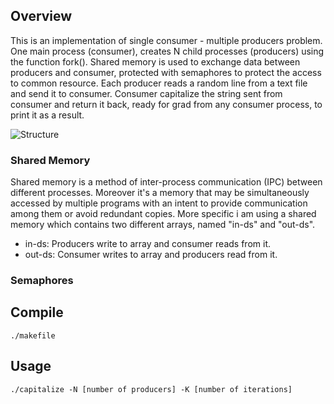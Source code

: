 ## Overview

This is an implementation of single consumer - multiple producers problem. One main process (consumer), creates N child processes (producers) using the function fork(). Shared memory is used to exchange data between producers and consumer, protected with semaphores to protect the access to common resource. Each producer reads a random line from a text file and send it to consumer. Consumer capitalize the string sent from consumer and return it back, ready for grad from any consumer process, to print it as a result.

![Structure](https://github.com/chanioxaris/Processes-SharedMemory-Semaphores/blob/master/img/figure.png)


### Shared Memory

Shared memory is a method of inter-process communication (IPC) between different processes. Moreover it's a memory that may be simultaneously accessed by multiple programs with an intent to provide communication among them or avoid redundant copies. More specific i am using a shared memory which contains two different arrays, named "in-ds" and "out-ds".

- in-ds: Producers write to array and consumer reads from it.
- out-ds: Consumer writes to array and producers read from it.

### Semaphores




## Compile

`./makefile`

## Usage

`./capitalize -N [number of producers] -K [number of iterations]`
